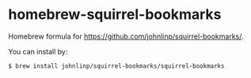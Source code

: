 # homebrew-squirrel-bookmarks

Homebrew formula for <https://github.com/johnlinp/squirrel-bookmarks/>.

You can install by:

```
$ brew install johnlinp/squirrel-bookmarks/squirrel-bookmarks
```
